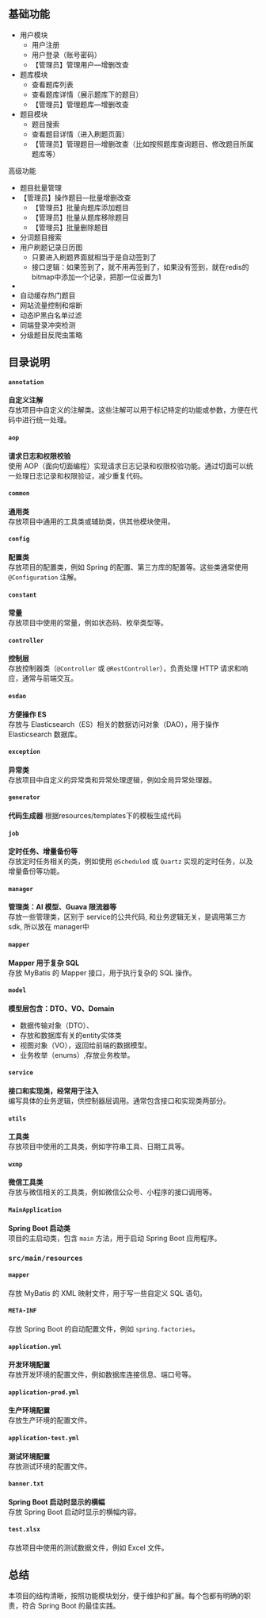 
## 基础功能

- 用户模块
  - 用户注册 
  - 用户登录（账号密码） 
  - 【管理员】管理用户—增删改查 
- 题库模块 
  - 查看题库列表 
  - 查看题库详情（展示题库下的题目） 
  - 【管理员】管理题库—增删改查
- 题目模块 
  - 题目搜索 
  - 查看题目详情（进入刷题页面） 
  - 【管理员】管理题目—增删改查（比如按照题库查询题目、修改题目所属题库等）

高级功能
- 题目批量管理 
- 【管理员】操作题目—批量增删改查
  - 【管理员】批量向题库添加题目 
  - 【管理员】批量从题库移除题目 
  - 【管理员】批量删除题目 
- 分词题目搜索 
- 用户刷题记录日历图 
  - 只要进入刷题界面就相当于是自动签到了
  - 接口逻辑：如果签到了，就不用再签到了，如果没有签到，就在redis的bitmap中添加一个记录，把那一位设置为1
- 
- 自动缓存热门题目 
- 网站流量控制和熔断 
- 动态IP黑白名单过滤 
- 同端登录冲突检测 
- 分级题目反爬虫策略



## 目录说明


#### `annotation`
**自定义注解**  
存放项目中自定义的注解类。这些注解可以用于标记特定的功能或参数，方便在代码中进行统一处理。

#### `aop`
**请求日志和权限校验**  
使用 AOP（面向切面编程）实现请求日志记录和权限校验功能。通过切面可以统一处理日志记录和权限验证，减少重复代码。

#### `common`
**通用类**  
存放项目中通用的工具类或辅助类，供其他模块使用。

#### `config`
**配置类**  
存放项目的配置类，例如 Spring 的配置、第三方库的配置等。这些类通常使用 `@Configuration` 注解。

#### `constant`
**常量**  
存放项目中使用的常量，例如状态码、枚举类型等。

#### `controller`
**控制层**  
存放控制器类（`@Controller` 或 `@RestController`），负责处理 HTTP 请求和响应，通常与前端交互。

#### `esdao`
**方便操作 ES**  
存放与 Elasticsearch（ES）相关的数据访问对象（DAO），用于操作 Elasticsearch 数据库。

#### `exception`
**异常类**  
存放项目中自定义的异常类和异常处理逻辑，例如全局异常处理器。

#### `generator`
**代码生成器**
根据resources/templates下的模板生成代码

#### `job`
**定时任务、增量备份等**  
存放定时任务相关的类，例如使用 `@Scheduled` 或 `Quartz` 实现的定时任务，以及增量备份等功能。

#### `manager`
**管理类：AI 模型、Guava 限流器等**  
存放一些管理类，区别于 service的公共代码, 和业务逻辑无关，是调用第三方sdk, 所以放在 manager中

#### `mapper`
**Mapper 用于复杂 SQL**  
存放 MyBatis 的 Mapper 接口，用于执行复杂的 SQL 操作。

#### `model`
**模型层包含：DTO、VO、Domain**  
- 数据传输对象（DTO）、
- 存放和数据库有关的entity实体类
- 视图对象（VO），返回给前端的数据模型。 
- 业务枚举（enums）,存放业务枚举。

#### `service`
**接口和实现类，经常用于注入**  
编写具体的业务逻辑，供控制器层调用。通常包含接口和实现类两部分。

#### `utils`
**工具类**  
存放项目中使用的工具类，例如字符串工具、日期工具等。

#### `wxmp`
**微信工具类**  
存放与微信相关的工具类，例如微信公众号、小程序的接口调用等。

#### `MainApplication`
**Spring Boot 启动类**  
项目的主启动类，包含 `main` 方法，用于启动 Spring Boot 应用程序。

### `src/main/resources`

#### `mapper`
存放 MyBatis 的 XML 映射文件，用于写一些自定义 SQL 语句。

#### `META-INF`
存放 Spring Boot 的自动配置文件，例如 `spring.factories`。

#### `application.yml`
**开发环境配置**  
存放开发环境的配置文件，例如数据库连接信息、端口号等。

#### `application-prod.yml`
**生产环境配置**  
存放生产环境的配置文件。

#### `application-test.yml`
**测试环境配置**  
存放测试环境的配置文件。

#### `banner.txt`
**Spring Boot 启动时显示的横幅**  
存放 Spring Boot 启动时显示的横幅内容。

#### `test.xlsx`
存放项目中使用的测试数据文件，例如 Excel 文件。

## 总结

本项目的结构清晰，按照功能模块划分，便于维护和扩展。每个包都有明确的职责，符合 Spring Boot 的最佳实践。

